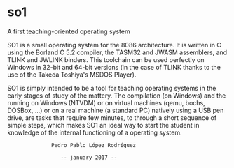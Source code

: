 # so1
A first teaching-oriented operating system

SO1 is a small operating system for the 8086 architecture.
It is written in C using the Borland C 5.2 compiler, the
TASM32 and JWASM assemblers, and TLINK and JWLINK binders.
This toolchain can be used perfectly on Windows in
32-bit and 64-bit versions (in the case of TLINK thanks 
to the use of the Takeda Toshiya's MSDOS Player).

SO1 is simply intended to be a tool for teaching operating 
systems in the early stages of study of the mattery. The 
compilation (on Windows) and the running on Windows (NTVDM) 
or on virtual machines (qemu, bochs, DOSBox, ...) or on a 
real machine (a standard PC) natively using a USB pen drive, 
are tasks that require few minutes, to through a short 
sequence of simple steps, which makes SO1 an ideal way to 
start the student in knowledge of the internal functioning 
of a operating system.

 
                  Pedro Pablo López Rodríguez

                     -- january 2017 --
